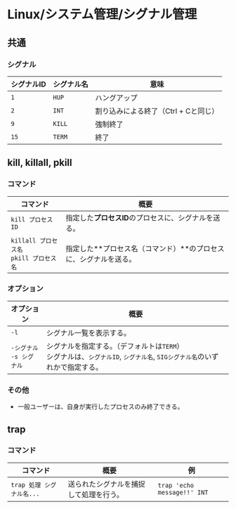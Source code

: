 # Linux/システム管理/シグナル管理

## 共通

### シグナル

| シグナルID | シグナル名 | 意味                                 |
| ---------- | ---------- | ------------------------------------ |
| `1`        | `HUP`      | ハングアップ                         |
| `2`        | `INT`      | 割り込みによる終了（Ctrl + Cと同じ） |
| `9`        | `KILL`     | 強制終了                             |
| `15`       | `TERM`     | 終了                                 |

## kill, killall, pkill

### コマンド

| コマンド                                     | 概要                                                         |
| -------------------------------------------- | ------------------------------------------------------------ |
| `kill プロセスID`                            | 指定した**プロセスID**のプロセスに、シグナルを送る。         |
| `killall プロセス名`<br />`pkill プロセス名` | 指定した**プロセス名（コマンド）**のプロセスに、シグナルを送る。 |

### オプション

| オプション                     | 概要                                                         |
| ------------------------------ | ------------------------------------------------------------ |
| `-l`                           | シグナル一覧を表示する。                                     |
| `-シグナル`<br />`-s シグナル` | シグナルを指定する。（デフォルトは`TERM`）<br />シグナルは、`シグナルID`, `シグナル名`, `SIGシグナル名`のいずれかで指定する。 |

### その他

- 一般ユーザーは、自身が実行したプロセスのみ終了できる。

## trap

### コマンド

| コマンド                  | 概要                                   | 例                          |
| ------------------------- | -------------------------------------- | --------------------------- |
| `trap 処理 シグナル名...` | 送られたシグナルを捕捉して処理を行う。 | `trap 'echo message!!' INT` |
